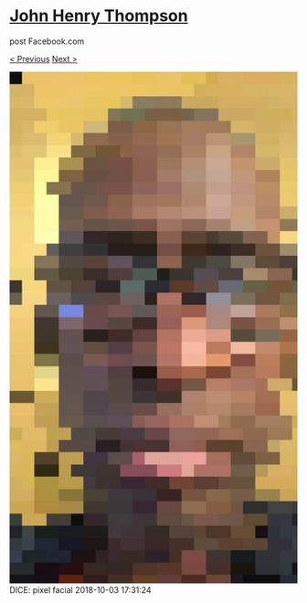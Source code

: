 # [John Henry Thompson](../README.md)
post Facebook.com

[< Previous](2018-10-04-1.md) [Next >](2018-10-03-2.md)

[![](../media/2018-10-03/Timeline-Photos-DICE-pixel-facial.jpg)](../README.md)
DICE: pixel facial
2018-10-03 17:31:24